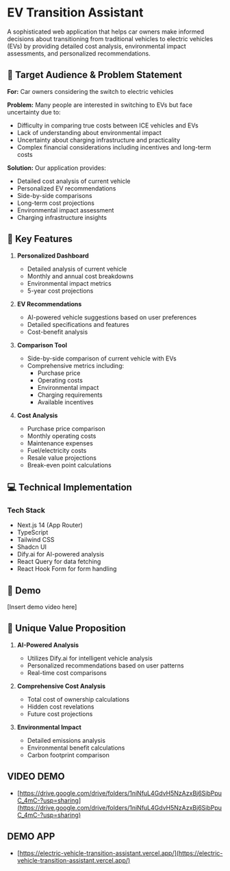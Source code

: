# EV Transition Assistant

A sophisticated web application that helps car owners make informed decisions about transitioning from traditional vehicles to electric vehicles (EVs) by providing detailed cost analysis, environmental impact assessments, and personalized recommendations.

## 🎯 Target Audience & Problem Statement

**For:** Car owners considering the switch to electric vehicles

**Problem:** Many people are interested in switching to EVs but face uncertainty due to:

- Difficulty in comparing true costs between ICE vehicles and EVs
- Lack of understanding about environmental impact
- Uncertainty about charging infrastructure and practicality
- Complex financial considerations including incentives and long-term costs

**Solution:** Our application provides:

- Detailed cost analysis of current vehicle
- Personalized EV recommendations
- Side-by-side comparisons
- Long-term cost projections
- Environmental impact assessment
- Charging infrastructure insights

## 🚀 Key Features

1. **Personalized Dashboard**

   - Detailed analysis of current vehicle
   - Monthly and annual cost breakdowns
   - Environmental impact metrics
   - 5-year cost projections

2. **EV Recommendations**

   - AI-powered vehicle suggestions based on user preferences
   - Detailed specifications and features
   - Cost-benefit analysis

3. **Comparison Tool**

   - Side-by-side comparison of current vehicle with EVs
   - Comprehensive metrics including:
     - Purchase price
     - Operating costs
     - Environmental impact
     - Charging requirements
     - Available incentives

4. **Cost Analysis**
   - Purchase price comparison
   - Monthly operating costs
   - Maintenance expenses
   - Fuel/electricity costs
   - Resale value projections
   - Break-even point calculations

## 💻 Technical Implementation

### Tech Stack

- Next.js 14 (App Router)
- TypeScript
- Tailwind CSS
- Shadcn UI
- Dify.ai for AI-powered analysis
- React Query for data fetching
- React Hook Form for form handling

## 🎥 Demo

[Insert demo video here]

## 🌟 Unique Value Proposition

1. **AI-Powered Analysis**

   - Utilizes Dify.ai for intelligent vehicle analysis
   - Personalized recommendations based on user patterns
   - Real-time cost comparisons

2. **Comprehensive Cost Analysis**

   - Total cost of ownership calculations
   - Hidden cost revelations
   - Future cost projections

3. **Environmental Impact**
   - Detailed emissions analysis
   - Environmental benefit calculations
   - Carbon footprint comparison

## VIDEO DEMO

- [https://drive.google.com/drive/folders/1niNfuL4GdvH5NzAzxBj6SibPpuC_4mC-?usp=sharing](https://drive.google.com/drive/folders/1niNfuL4GdvH5NzAzxBj6SibPpuC_4mC-?usp=sharing)

## DEMO APP

- [https://electric-vehicle-transition-assistant.vercel.app/](https://electric-vehicle-transition-assistant.vercel.app/)
